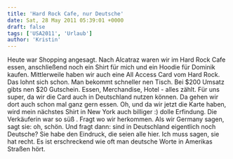 ```yaml
---
title: 'Hard Rock Cafe, nur Deutsche'
date: Sat, 28 May 2011 05:39:01 +0000
draft: false
tags: ['USA2011', 'Urlaub']
author: 'Kristin'
---
```


Heute war Shopping angesagt. Nach Alcatraz waren wir im Hard Rock Cafe essen, anschließend noch ein Shirt für mich und ein Hoodie für Dominik kaufen. Mittlerweile haben wir auch eine All Access Card vom Hard Rock. Das lohnt sich schon. Man bekommt schneller nen Tisch. Bei $200 Umsatz gibts nen $20 Gutschein. Essen, Merchandise, Hotel - alles zählt. Für uns super, da wir die Card auch in Deutschland nutzen können. Da gehen wir dort auch schon mal ganz gern essen. Oh, und da wir jetzt die Karte haben, wird mein nächstes Shirt in New York auch billiger :) dolle Erfindung. Die Verkäuferin war so süß . Fragt wo wir herkommen. Als wir Germany sagen, sagt sie: oh, schön. Und fragt dann: sind in Deutschland eigentlich noch Deutsche? Sie habe den Eindruck, die seien alle hier. Ich muss sagen, sie hat recht. Es ist erschreckend wie oft man deutsche Worte in Amerikas Straßen hört.